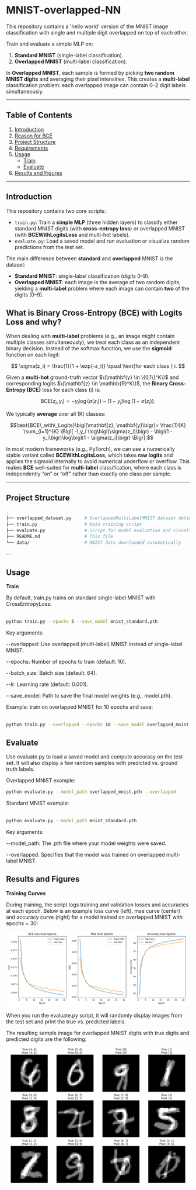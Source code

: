 # MNIST-overlapped-NN
 This repository contains a 'hello world' version of the MNIST image classification with single and multiple digit overlapped on top of each other.


Train and evaluate a simple MLP on:

1. **Standard MNIST** (single-label classification).
2. **Overlapped MNIST** (multi-label classification).  

In **Overlapped MNIST**, each sample is formed by picking **two random MNIST digits** and averaging their pixel intensities. This creates a **multi-label** classification problem: each overlapped image can contain 0–2 digit labels simultaneously.

---

## Table of Contents
1. [Introduction](#introduction) 
2. [Reason for BCE](#BCEWithLogitsLoss) 
3. [Project Structure](#project-structure)  
4. [Requirements](#requirements)  
5. [Usage](#usage)  
   - [Train](#train)  
   - [Evaluate](#evaluate)  
6. [Results and Figures](#results-and-figures)

---

## Introduction

This repository contains two core scripts:

- `train.py`: Train a **simple MLP** (three hidden layers) to classify either standard MNIST digits (with **cross-entropy loss**) or overlapped MNIST (with **BCEWithLogitsLoss** and multi-hot labels).
- `evaluate.py`: Load a saved model and run evaluation or visualize random predictions from the test set.



The main difference between **standard** and **overlapped** MNIST is the dataset:
- **Standard MNIST**: single-label classification (digits 0–9).
- **Overlapped MNIST**: each image is the average of two random digits, yielding a **multi-label** problem where each image can contain **two** of the digits (0–9).


## What is Binary Cross-Entropy (BCE) with Logits Loss and why?

When dealing with **multi-label** problems (e.g., an image might contain multiple classes simultaneously), we treat each class as an independent binary decision. Instead of the softmax function, we use the **sigmoid** function on each logit:

$$
\sigma(z_i) = \frac{1}{1 + \exp(-z_i)} \quad \text{for each class } i.
$$

Given a **multi-hot** ground-truth vector $\(\mathbf{y} \in \{0,1\}^K\)$ and corresponding logits $\(\mathbf{z} \in \mathbb{R}^K\)$, the **Binary Cross-Entropy (BCE)** loss for each class \(i\) is:

$$
\text{BCE}(z_i, y_i) = -y_i \log \bigl(\sigma(z_i)\bigr) - (1 - y_i)\log \bigl(1 - \sigma(z_i)\bigr).
$$

We typically **average** over all \(K\) classes:

```math
\text{BCE\_with\_Logits}\bigl(\mathbf{z}, \mathbf{y}\bigr)=
\frac{1}{K} \sum_{i=1}^{K}
\Bigl[
-\,y_i \log\bigl(\sigma(z_i)\bigr)
- \bigl(1 - y_i\bigr)\log\bigl(1 - \sigma(z_i)\bigr)
\Bigr].
```

In most modern frameworks (e.g., PyTorch), we can use a numerically stable variant called **BCEWithLogitsLoss**, which takes **raw logits** and applies the sigmoid internally to avoid numerical underflow or overflow. This makes **BCE** well-suited for **multi-label** classification, where each class is independently “on” or “off” rather than exactly one class per sample.


---

## Project Structure

```bash
.
├── overlapped_dataset.py     # OverlappedMultiLabelMNIST dataset definition
├── train.py                  # Main training script
├── evaluate.py               # Script for model evaluation and visualization
├── README.md                 # This file
└── data/                     # MNIST data downloaded automatically
```
--
##  Usage
**Train**

By default, train.py trains on standard single-label MNIST with CrossEntropyLoss:

```bash

python train.py --epochs 5 --save_model mnist_standard.pth
```
Key arguments:

--overlapped: Use overlapped (multi-label) MNIST instead of single-label MNIST.

--epochs: Number of epochs to train (default: 10).

--batch_size: Batch size (default: 64).

--lr: Learning rate (default: 0.001).

--save_model: Path to save the final model weights (e.g., model.pth).

Example: train on overlapped MNIST for 10 epochs and save:

```bash

python train.py --overlapped --epochs 10 --save_model overlapped_mnist.pth
```
## Evaluate
Use evaluate.py to load a saved model and compute accuracy on the test set. It will also display a few random samples with predicted vs. ground truth labels.


Overlapped MNIST example:

```bash
python evaluate.py --model_path overlapped_mnist.pth --overlapped

```

Standard MNIST example:

```bash

python evaluate.py --model_path mnist_standard.pth
```


Key arguments:

--model_path: The .pth file where your model weights were saved.

--overlapped: Specifies that the model was trained on overlapped multi-label MNIST.

## Results and Figures
**Training Curves**


During training, the script logs training and validation losses and accuracies at each epoch. Below is an example loss curve (left), mse curve (center) and accuracy curve (right) for a model trained on overlapped MNIST with epochs = 30:

![alt text](figures/loss_curve.PNG 'Loss curve')


When you run the evaluate.py script, it will randomly display images from the test set and print the true vs. predicted labels.

The resulting sample image for overlapped MNIST digits with true digits and predicted digits are the following:

![alt text](figures/overlapped_image.PNG 'sample overlapped mnist with pred and true')

